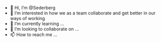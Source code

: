 - 👋 Hi, I’m @Sederberg
- 👀 I’m interested in how we as a team collaborate and get better in our ways of working
- 🌱 I’m currently learning ...
- 💞️ I’m looking to collaborate on ...
- 📫 How to reach me ...

<!---
Sederberg/Sederberg is a ✨ special ✨ repository because its `README.md` (this file) appears on your GitHub profile.
You can click the Preview link to take a look at your changes.
--->
